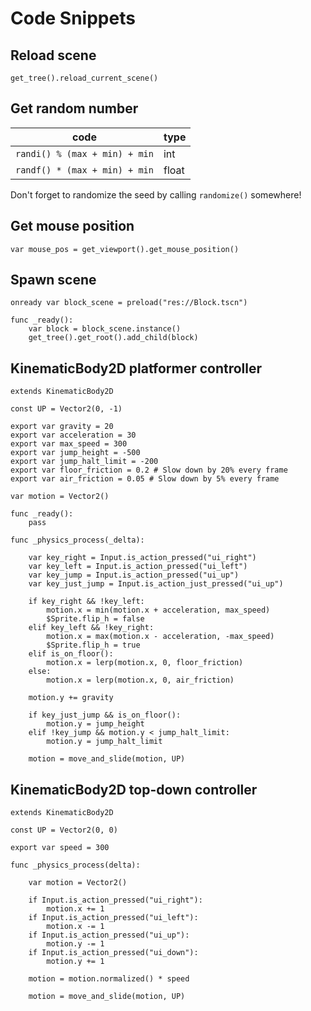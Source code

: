 # Code Snippets

## Reload scene

`get_tree().reload_current_scene()`

## Get random number

|code|type|
|-|-|
|`randi() % (max + min) + min`|int|
|`randf() * (max + min) + min`|float|

Don't forget to randomize the seed by calling `randomize()` somewhere!

## Get mouse position

`var mouse_pos = get_viewport().get_mouse_position()`

## Spawn scene

```
onready var block_scene = preload("res://Block.tscn")

func _ready():
	var block = block_scene.instance()
	get_tree().get_root().add_child(block)
```

## KinematicBody2D platformer controller

```
extends KinematicBody2D

const UP = Vector2(0, -1)

export var gravity = 20
export var acceleration = 30
export var max_speed = 300
export var jump_height = -500
export var jump_halt_limit = -200
export var floor_friction = 0.2 # Slow down by 20% every frame
export var air_friction = 0.05 # Slow down by 5% every frame

var motion = Vector2()

func _ready():
	pass

func _physics_process(_delta):
	
	var key_right = Input.is_action_pressed("ui_right")
	var key_left = Input.is_action_pressed("ui_left")
	var key_jump = Input.is_action_pressed("ui_up")
	var key_just_jump = Input.is_action_just_pressed("ui_up")
	
	if key_right && !key_left:
		motion.x = min(motion.x + acceleration, max_speed)
		$Sprite.flip_h = false
	elif key_left && !key_right:
		motion.x = max(motion.x - acceleration, -max_speed)
		$Sprite.flip_h = true
	elif is_on_floor():
		motion.x = lerp(motion.x, 0, floor_friction)
	else:
		motion.x = lerp(motion.x, 0, air_friction)
	
	motion.y += gravity
	
	if key_just_jump && is_on_floor():
		motion.y = jump_height
	elif !key_jump && motion.y < jump_halt_limit:
		motion.y = jump_halt_limit
	
	motion = move_and_slide(motion, UP)
```

## KinematicBody2D top-down controller

```
extends KinematicBody2D

const UP = Vector2(0, 0)

export var speed = 300

func _physics_process(delta):

	var motion = Vector2()
	
	if Input.is_action_pressed("ui_right"):
		motion.x += 1
	if Input.is_action_pressed("ui_left"):
		motion.x -= 1
	if Input.is_action_pressed("ui_up"):
		motion.y -= 1
	if Input.is_action_pressed("ui_down"):
		motion.y += 1
	
	motion = motion.normalized() * speed
	
	motion = move_and_slide(motion, UP)
```